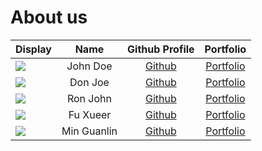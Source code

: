 # About us

Display |    Name     |            Github Profile            | Portfolio 
--------|:-----------:|:------------------------------------:|:---------:
![](https://via.placeholder.com/100.png?text=Photo) |  John Doe   |    [Github](https://github.com/)     | [Portfolio](docs/team/johndoe.md)
![](https://via.placeholder.com/100.png?text=Photo) |   Don Joe   |    [Github](https://github.com/)     | [Portfolio](docs/team/johndoe.md)
![](https://via.placeholder.com/100.png?text=Photo) |  Ron John   |    [Github](https://github.com/)     | [Portfolio](docs/team/johndoe.md)
![](https://via.placeholder.com/100.png?text=Photo) | Fu Xueer | [Github](https://github.com/) | [Portfolio](docs/team/johndoe.md)
![](https://via.placeholder.com/100.png?text=Photo) | Min Guanlin | [Github](https://github.com/fureimi) | [Portfolio](docs/team/johndoe.md)

